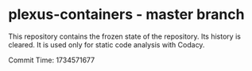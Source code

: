 # plexus-containers - master branch

This repository contains the frozen state of the repository.
Its history is cleared. It is used only for static code
analysis with Codacy.

Commit Time: 1734571677